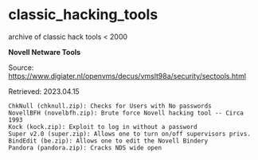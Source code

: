 # classic_hacking_tools
archive of classic hack tools &lt; 2000


**Novell Netware Tools**

Source: https://www.digiater.nl/openvms/decus/vmslt98a/security/sectools.html

Retrieved: 2023.04.15

```
ChkNull (chknull.zip): Checks for Users with No passwords
NovellBFH (novelbfh.zip): Brute force Novell hacking tool -- Circa 1993
Kock (kock.zip): Exploit to log in without a password
Super v2.0 (super.zip): Allows one to turn on/off supervisors privs.
BindEdit (be.zip): Allows one to edit the Novell Bindery
Pandora (pandora.zip): Cracks NDS wide open
```
